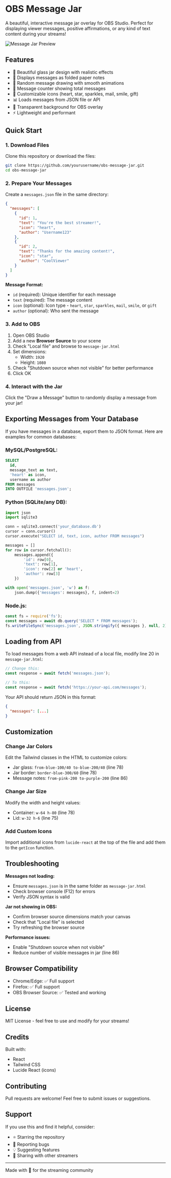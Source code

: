 # OBS Message Jar

A beautiful, interactive message jar overlay for OBS Studio. Perfect for displaying viewer messages, positive affirmations, or any kind of text content during your streams!

![Message Jar Preview](preview.png)

## Features

- 🎨 Beautiful glass jar design with realistic effects
- 📝 Displays messages as folded paper notes
- 🎲 Random message drawing with smooth animations
- 🔢 Message counter showing total messages
- 💜 Customizable icons (heart, star, sparkles, mail, smile, gift)
- 📊 Loads messages from JSON file or API
- 🎯 Transparent background for OBS overlay
- ⚡ Lightweight and performant

## Quick Start

### 1. Download Files

Clone this repository or download the files:
```bash
git clone https://github.com/yourusername/obs-message-jar.git
cd obs-message-jar
```

### 2. Prepare Your Messages

Create a `messages.json` file in the same directory:

```json
{
  "messages": [
    {
      "id": 1,
      "text": "You're the best streamer!",
      "icon": "heart",
      "author": "Username123"
    },
    {
      "id": 2,
      "text": "Thanks for the amazing content!",
      "icon": "star",
      "author": "CoolViewer"
    }
  ]
}
```

**Message Format:**
- `id` (required): Unique identifier for each message
- `text` (required): The message content
- `icon` (optional): Icon type - `heart`, `star`, `sparkles`, `mail`, `smile`, or `gift`
- `author` (optional): Who sent the message

### 3. Add to OBS

1. Open OBS Studio
2. Add a new **Browser Source** to your scene
3. Check "Local file" and browse to `message-jar.html`
4. Set dimensions:
   - Width: `1920`
   - Height: `1080`
5. Check "Shutdown source when not visible" for better performance
6. Click OK

### 4. Interact with the Jar

Click the "Draw a Message" button to randomly display a message from your jar!

## Exporting Messages from Your Database

If you have messages in a database, export them to JSON format. Here are examples for common databases:

### MySQL/PostgreSQL:
```sql
SELECT 
  id,
  message_text as text,
  'heart' as icon,
  username as author
FROM messages
INTO OUTFILE 'messages.json';
```

### Python (SQLite/any DB):
```python
import json
import sqlite3

conn = sqlite3.connect('your_database.db')
cursor = conn.cursor()
cursor.execute("SELECT id, text, icon, author FROM messages")

messages = []
for row in cursor.fetchall():
    messages.append({
        'id': row[0],
        'text': row[1],
        'icon': row[2] or 'heart',
        'author': row[3]
    })

with open('messages.json', 'w') as f:
    json.dump({'messages': messages}, f, indent=2)
```

### Node.js:
```javascript
const fs = require('fs');
const messages = await db.query('SELECT * FROM messages');
fs.writeFileSync('messages.json', JSON.stringify({ messages }, null, 2));
```

## Loading from API

To load messages from a web API instead of a local file, modify line 20 in `message-jar.html`:

```javascript
// Change this:
const response = await fetch('messages.json');

// To this:
const response = await fetch('https://your-api.com/messages');
```

Your API should return JSON in this format:
```json
{
  "messages": [...]
}
```

## Customization

### Change Jar Colors

Edit the Tailwind classes in the HTML to customize colors:
- Jar glass: `from-blue-100/40 to-blue-200/40` (line 78)
- Jar border: `border-blue-300/60` (line 78)
- Message notes: `from-pink-200 to-purple-200` (line 86)

### Change Jar Size

Modify the width and height values:
- Container: `w-64 h-80` (line 78)
- Lid: `w-32 h-6` (line 75)

### Add Custom Icons

Import additional icons from `lucide-react` at the top of the file and add them to the `getIcon` function.

## Troubleshooting

**Messages not loading:**
- Ensure `messages.json` is in the same folder as `message-jar.html`
- Check browser console (F12) for errors
- Verify JSON syntax is valid

**Jar not showing in OBS:**
- Confirm browser source dimensions match your canvas
- Check that "Local file" is selected
- Try refreshing the browser source

**Performance issues:**
- Enable "Shutdown source when not visible"
- Reduce number of visible messages in jar (line 86)

## Browser Compatibility

- Chrome/Edge: ✅ Full support
- Firefox: ✅ Full support
- OBS Browser Source: ✅ Tested and working

## License

MIT License - feel free to use and modify for your streams!

## Credits

Built with:
- React
- Tailwind CSS
- Lucide React (icons)

## Contributing

Pull requests are welcome! Feel free to submit issues or suggestions.

## Support

If you use this and find it helpful, consider:
- ⭐ Starring the repository
- 🐛 Reporting bugs
- 💡 Suggesting features
- 📢 Sharing with other streamers

---

Made with 💜 for the streaming community
